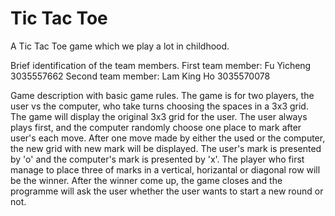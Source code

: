 # Tic Tac Toe
A Tic Tac Toe game which we play a lot in childhood.

Brief identification of the team members.
First team member: Fu Yicheng 3035557662
Second team member: Lam King Ho 3035570078

Game description with basic game rules.
The game is for two players, the user vs the computer, who take turns choosing the spaces in a 3x3 grid.
The game will display the original 3x3 grid for the user.
The user always plays first, and the computer randomly choose one place to mark after user's each move.
After one move made by either the used or the computer, the new grid with new mark will be displayed.
The user's mark is presented by 'o' and the computer's mark is presented by 'x'.
The player who first manage to place three of marks in a vertical, horizantal or diagonal row will be the winner.
After the winner come up, the game closes and the programme will ask the user whether the user wants to start a new round or not.
